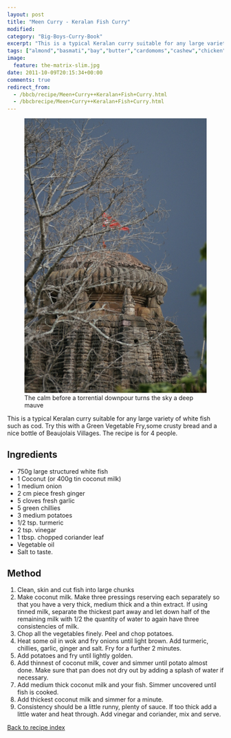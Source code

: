 ```yaml
---
layout: post
title: "Meen Curry - Keralan Fish Curry"
modified:
category: "Big-Boys-Curry-Book"
excerpt: "This is a typical Keralan curry suitable for any large variety of white fish such"
tags: ["almond","basmati","bay","butter","cardomoms","cashew","chicken","cinnamon","cloves","cumin","ghee","lamb","mace","nuts","pepper","rice","saffron","turmeric"]
image:
  feature: the-matrix-slim.jpg
date: 2011-10-09T20:15:34+00:00
comments: true
redirect_from: 
  - /bbcb/recipe/Meen+Curry++Keralan+Fish+Curry.html
  - /bbcbrecipe/Meen+Curry++Keralan+Fish+Curry.html
---
```


<figure>
	<a href="/images/bbcb/pict1566.jpg" alt="Rain, India" title="Rain, India &#169; Ashley Kitson 13/09/2011"><img src="/images/bbcb/pict1566.jpg"/></a>
	<figcaption>The calm before a torrential downpour turns the sky a deep mauve</figcaption>
</figure>

This is a typical Keralan curry suitable for any large variety of white fish such as cod. Try this with a Green Vegetable Fry,some crusty bread and a nice bottle of Beaujolais Villages. The recipe is for 4 people.
        
## Ingredients
        
<ul><li>750g large structured white fish</li><li>1 Coconut (or 400g tin coconut milk)</li><li>1 medium onion</li><li>2 cm piece fresh ginger</li><li>5 cloves fresh garlic</li><li>5 green chillies</li><li>3 medium potatoes</li><li>1/2 tsp. turmeric</li><li>2 tsp. vinegar</li><li>1 tbsp. chopped coriander leaf</li><li>Vegetable oil</li><li>Salt to taste.</li></ul>
        
## Method

<ol><li>Clean, skin and cut fish into large chunks</li><li>Make coconut milk. Make three pressings reserving each separately so that you have a very thick, medium thick and a thin extract. If using tinned milk, separate the thickest part away and let down half of the remaining milk with 1/2 the quantity of water to again have three consistencies of milk.</li><li>Chop all the vegetables finely. Peel and chop potatoes.</li><li>Heat some oil in wok and fry onions until light brown. Add turmeric, chillies, garlic, ginger and salt. Fry for a further 2 minutes.</li><li>Add potatoes and fry until lightly golden.</li><li>Add thinnest of coconut milk, cover and simmer until potato almost done. Make sure that pan does not dry out by adding a splash of water if necessary.</li><li>Add medium thick coconut milk and your fish. Simmer uncovered until fish is cooked.</li><li>Add thickest coconut milk and simmer for a minute.</li><li>Consistency should be a little runny, plenty of sauce. If too thick add a little water and heat through. Add vinegar and coriander, mix and serve.</li></ol>   

<a href="/bbcb">Back to recipe index</a>      